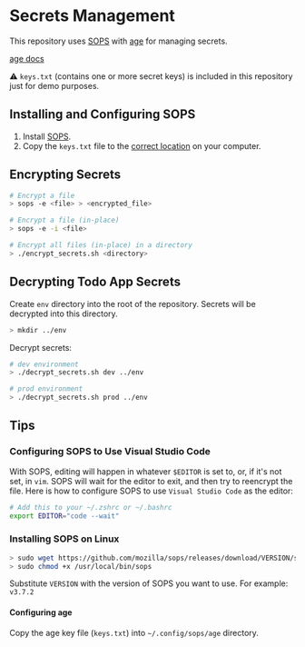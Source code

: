 # Secrets Management

This repository uses [SOPS](https://github.com/mozilla/sops) with [age](https://github.com/mozilla/sops#22encrypting-using-age) for managing secrets.

[age docs](https://age-encryption.org/)

⚠️ `keys.txt` (contains one or more secret keys) is included in this repository just for demo purposes.

## Installing and Configuring SOPS

1. Install [SOPS](https://github.com/mozilla/sops).
2. Copy the `keys.txt` file to the [correct location](https://github.com/mozilla/sops#22encrypting-using-age) on your computer.

## Encrypting Secrets

```bash
# Encrypt a file
> sops -e <file> > <encrypted_file>

# Encrypt a file (in-place)
> sops -e -i <file>

# Encrypt all files (in-place) in a directory
> ./encrypt_secrets.sh <directory>
```

## Decrypting Todo App Secrets

Create `env` directory into the root of the repository. Secrets will be decrypted into this directory.

```bash
> mkdir ../env
```

Decrypt secrets:

```bash
# dev environment
> ./decrypt_secrets.sh dev ../env

# prod environment
> ./decrypt_secrets.sh prod ../env
```

## Tips

### Configuring SOPS to Use Visual Studio Code

With SOPS, editing will happen in whatever `$EDITOR` is set to, or, if it's not set, in `vim`. SOPS will wait for the editor to exit, and then try to reencrypt the file. Here is how to configure SOPS to use `Visual Studio Code` as the editor:

```bash
# Add this to your ~/.zshrc or ~/.bashrc
export EDITOR="code --wait"
```

### Installing SOPS on Linux

```bash
> sudo wget https://github.com/mozilla/sops/releases/download/VERSION/sops-VERSION.linux -O /usr/local/bin/sops
> sudo chmod +x /usr/local/bin/sops
```

Substitute `VERSION` with the version of SOPS you want to use. For example: `v3.7.2`

#### Configuring age

Copy the age key file (`keys.txt`) into `~/.config/sops/age` directory.

